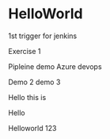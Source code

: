 # HelloWorld

1st trigger for jenkins


Exercise 1

Pipleine demo Azure devops

Demo 2
demo 3


Hello this is

Hello

Helloworld 123